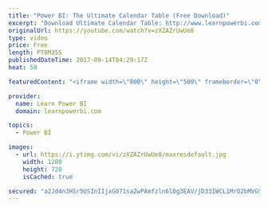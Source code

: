```yaml
---
title: "Power BI: The Ultimate Calendar Table (Free Download)"
excerpt: "Download Ultimate Calendar Table: http://www.learnpowerbi.com/bonus-download Why is the Calendar table so important in Power BI? And what is the best way to create a Calendar Table? I show you in this video series: *Some videos can only be found inside the Learn Power BI Course. https://www.learnpowerbi.com"
originalUrl: https://youtube.com/watch?v=zXZAZrUwUe8
type: video
price: Free
length: PT8M35S
publishedDateTime: 2017-09-14T04:29:17Z
heat: 58

featuredContent: "<iframe width=\"800\" height=\"500\" frameborder=\"0\" src=\"https://www.youtube.com/embed/zXZAZrUwUe8\" allow=\"accelerometer; autoplay; encrypted-media; gyroscope; picture-in-picture\" allowfullscreen></iframe>"

provider:
  name: Learn Power BI
  domain: learnpowerbi.com

topics:
  - Power BI

images:
  - url: https://i.ytimg.com/vi/zXZAZrUwUe8/maxresdefault.jpg
    width: 1280
    height: 720
    isCached: true

secured: "a2Jd4nJHSr5USInIIjxG071saZwPAmfzln6l0g3EAV/jD33IWCL1MrO2bMVGSzkiGgjJaJkedvkl+XVmKTGpDA7b33hMrZjImDlBesF9fvMZ55Ey6mQMVed7IfFxyWyXeB7Pjw5HtCeg7N81ZjJ1YErnUMjBFk6fMPimey5mWAWzKPXxvpT8Q072O30fxtXEmopdV/K3n+pIX9hu2SqBQNfkyvNMON5cDVjMkU8ijZBxvOeq0I3fAEB6dNAnjGnLodZ3eQd+gM/dUQlZ3DFcbSX7Ym8JL9zLmYTUviNtGec0Jp3hxHvLhB7+MdG2vXXrvLG92zhOqq1pQUPH3khuKFvQzA1yO8AjHSNlPcdbp7rx6qrSA+uhvUzer2Av8ghNeYMV4n/H73iRb27WD2D81JQsuxg99rcafZIp7NxqE5gXgFgSCqbbRsRCaYpq4jgp;+vFgc81OvVn8Qqg/1cg0jg=="
---
```


